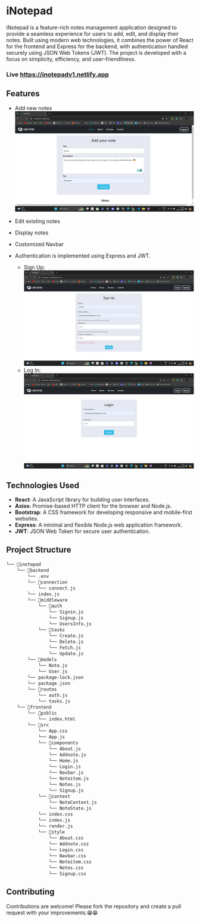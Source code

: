 # iNotepad

iNotepad is a feature-rich notes management application designed to provide a seamless experience for users to add, edit, and display their notes. Built using modern web technologies, it combines the power of React for the frontend and Express for the backend, with authentication handled securely using JSON Web Tokens (JWT). The project is developed with a focus on simplicity, efficiency, and user-friendliness.

### Live https://inotepadv1.netlify.app
## Features

- Add new notes
![](./frontend/Demo//Screenshot%202024-06-28%20204239.png)
- Edit existing notes
- Display notes
- Customized Navbar
- Authentication is implemented using Express and JWT.

    - Sign Up:
    ![](./frontend/Demo/Screenshot%202024-06-28%20204315.png)
    - Log In:
    ![](./frontend/Demo/Screenshot%202024-06-28%20204253.png)
    

## Technologies Used

- **React**: A JavaScript library for building user interfaces.
- **Axios**: Promise-based HTTP client for the browser and Node.js.
- **Bootstrap**: A CSS framework for developing responsive and mobile-first websites.
- **Express**: A minimal and flexible Node.js web application framework.
- **JWT**: JSON Web Token for secure user authentication.

## Project Structure
```
└── 📁inotepad
    └── 📁backend
        └── .env
        └── 📁connection
            └── connect.js
        └── index.js
        └── 📁middleware
            └── 📁auth
                └── Signin.js
                └── Signup.js
                └── UsersInfo.js
            └── 📁tasks
                └── Create.js
                └── Delete.js
                └── Fetch.js
                └── Update.js
        └── 📁models
            └── Note.js
            └── User.js
        └── package-lock.json
        └── package.json
        └── 📁routes
            └── auth.js
            └── tasks.js
    └── 📁frontend
        └── 📁public
            └── index.html
        └── 📁src
            └── App.css
            └── App.js
            └── 📁components
                └── About.js
                └── Addnote.js
                └── Home.js
                └── Login.js
                └── Navbar.js
                └── Noteitem.js
                └── Notes.js
                └── Signup.js
            └── 📁context
                └── NoteContext.js
                └── NoteState.js
            └── index.css
            └── index.js
            └── render.js
            └── 📁style
                └── About.css
                └── Addnote.css
                └── Login.css
                └── Navbar.css
                └── Noteitem.css
                └── Notes.css
                └── Signup.css
```
## Contributing
Contributions are welcome! Please fork the repository and create a pull request with your improvements.😁😁
